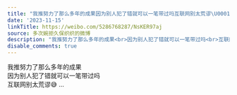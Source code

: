```yaml
---
title: "我推努力了那么多年的成果因为别人犯了错就可以一笔带过吗互联网别太荒谬\U0001F605"
date: '2023-11-15'
linkTitle: https://weibo.com/5286768287/NsKER97aj
source: 多次婉拒久保织织的微博
description: "我推努力了那么多年的成果<br>因为别人犯了错就可以一笔带过吗<br>互联网别太荒谬\U0001F605  ..."
disable_comments: true
---
```

我推努力了那么多年的成果<br>因为别人犯了错就可以一笔带过吗<br>互联网别太荒谬😅  ...